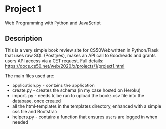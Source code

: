 # Project 1

Web Programming with Python and JavaScript

## Description

This is a very simple book review site for CS50Web written in Python/Flask that uses raw SQL (Postgres),
makes an API call to Goodreads and grants users API access via a GET request.
Full details: https://docs.cs50.net/web/2020/x/projects/1/project1.html

The main files used are:
* application.py - contains the application
* create.py - creates the schema (in my case hosted on Heroku)
* import. py - needs to be run to upload the books.csv file into the database, once created
* all the html-templates in the templates directory, enhanced with a simple css file and Bootstrap
* helpers.py - contains a function that ensures users are logged in when needed

